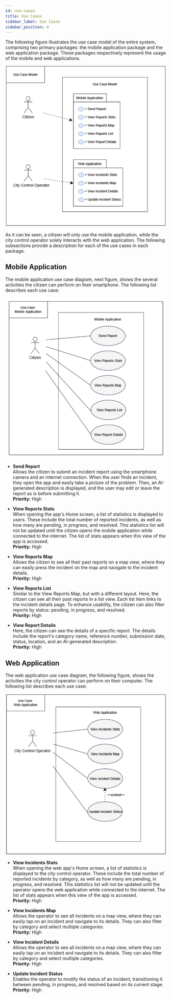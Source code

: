 ```yaml
---
id: use-cases
title: Use Cases
sidebar_label: Use Cases
sidebar_position: 4
---
```


The following figure illustrates the use case model of the entire system, comprising two primary packages: the mobile application package and the web application package. These packages respectively represent the usage of the mobile and web applications.

![Use Case Model](/img/use-cases/Model.png)

As it can be seen, a citizen will only use the mobile application, while the city control operator solely interacts with the web application. The following subsections provide a description for each of the use cases in each package.

## Mobile Application

The mobile application use case diagram, next figure, shows the several activities the citizen can perform on their smartphone. The following list describes each use case:

![Mobile Application Use Case](/img/use-cases/Mobile.png)

- **Send Report**  
  Allows the citizen to submit an incident report using the smartphone camera and an internet connection. When the user finds an incident, they open the app and easily take a picture of the problem. Then, an AI-generated description is displayed, and the user may edit or leave the report as is before submitting it.  
  **Priority:** High

- **View Reports Stats**  
  When opening the app's Home screen, a list of statistics is displayed to users. These include the total number of reported incidents, as well as how many are pending, in progress, and resolved. This statistics list will not be updated until the citizen opens the mobile application while connected to the internet. The list of stats appears when this view of the app is accessed.  
  **Priority:** High

- **View Reports Map**  
  Allows the citizen to see all their past reports on a map view, where they can easily press the incident on the map and navigate to the incident details.  
  **Priority:** High

- **View Reports List**  
  Similar to the View Reports Map, but with a different layout. Here, the citizen can see all their past reports in a list view. Each list item links to the incident details page. To enhance usability, the citizen can also filter reports by status: pending, in progress, and resolved.  
  **Priority:** High

- **View Report Details**  
  Here, the citizen can see the details of a specific report. The details include the report's category name, reference number, submission date, status, location, and an AI-generated description.  
  **Priority:** High

## Web Application

The web application use case diagram, the following figure, shows the activities the city control operator can perform on their computer. The following list describes each use case:

![Web Application Use Case](/img/use-cases/Web.png)

- **View Incidents Stats**  
  When opening the web app's Home screen, a list of statistics is displayed to the city control operator. These include the total number of reported incidents by category, as well as how many are pending, in progress, and resolved. This statistics list will not be updated until the operator opens the web application while connected to the internet. The list of stats appears when this view of the app is accessed.  
  **Priority:** High

- **View Incidents Map**  
  Allows the operator to see all incidents on a map view, where they can easily tap on an incident and navigate to its details. They can also filter by category and select multiple categories.  
  **Priority:** High

- **View Incident Details**  
  Allows the operator to see all incidents on a map view, where they can easily tap on an incident and navigate to its details. They can also filter by category and select multiple categories.  
  **Priority:** High

- **Update Incident Status**  
  Enables the operator to modify the status of an incident, transitioning it between pending, in progress, and resolved based on its current stage.  
  **Priority:** High
